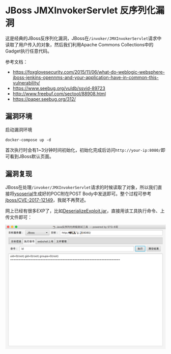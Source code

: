 # JBoss JMXInvokerServlet 反序列化漏洞

这是经典的JBoss反序列化漏洞，JBoss在`/invoker/JMXInvokerServlet`请求中读取了用户传入的对象，然后我们利用Apache Commons Collections中的Gadget执行任意代码。

参考文档：

 - https://foxglovesecurity.com/2015/11/06/what-do-weblogic-websphere-jboss-jenkins-opennms-and-your-application-have-in-common-this-vulnerability/
 - https://www.seebug.org/vuldb/ssvid-89723
 - http://www.freebuf.com/sectool/88908.html
 - https://paper.seebug.org/312/

## 漏洞环境

启动漏洞环境

```
docker-compose up -d
```

首次执行时会有1~3分钟时间初始化，初始化完成后访问`http://your-ip:8080/`即可看到JBoss默认页面。

## 漏洞复现

JBoss在处理`/invoker/JMXInvokerServlet`请求的时候读取了对象，所以我们直接将[ysoserial](https://github.com/frohoff/ysoserial)生成好的POC附在POST Body中发送即可。整个过程可参考[jboss/CVE-2017-12149](https://github.com/vulhub/vulhub/tree/master/jboss/CVE-2017-12149)，我就不再赘述。

网上已经有很多EXP了，比如[DeserializeExploit.jar](https://cdn.vulhub.org/deserialization/DeserializeExploit.jar)，直接用该工具执行命令、上传文件即可：

![](1.png)
